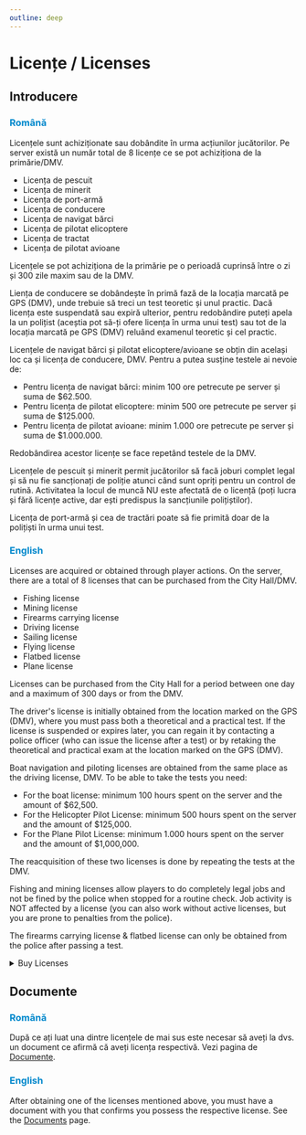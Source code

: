 ```yaml
---
outline: deep
---
```


# Licențe / Licenses

## Introducere

### <span style="color: #0088CC">Română</span>

Licențele sunt achiziționate sau dobândite în urma acțiunilor jucătorilor. Pe server există un număr total de 8 licențe ce se pot achiziționa de la primărie/DMV. 

- Licența de pescuit
- Licența de minerit
- Licența de port-armă
- Licența de conducere
- Licența de navigat bărci
- Licența de pilotat elicoptere
- Licența de tractat
- Licența de pilotat avioane

Licențele se pot achiziționa de la primărie pe o perioadă cuprinsă între o zi și 300 zile maxim sau de la DMV.

Liența de conducere se dobândește în primă fază de la locația marcată pe GPS (DMV), unde trebuie să treci un test teoretic și unul practic. Dacă licența este suspendată sau expiră ulterior, pentru redobândire puteți apela la un polițist (aceștia pot să-ți ofere licența în urma unui test) sau tot de la locația marcată pe GPS (DMV) reluând examenul teoretic și cel practic.

Licențele de navigat bărci și pilotat elicoptere/avioane se obțin din același loc ca și licența de conducere, DMV. Pentru a putea susține testele ai nevoie de:
- Pentru licența de navigat bărci: minim 100 ore petrecute pe server și suma de $62.500.
- Pentru licența de pilotat elicoptere: minim 500 ore petrecute pe server și suma de $125.000.
- Pentru licența de pilotat avioane: minim 1.000 ore petrecute pe server și suma de $1.000.000.

Redobândirea acestor licențe se face repetând testele de la DMV.

Licențele de pescuit și minerit permit jucătorilor să facă joburi complet legal și să nu fie sancționați de poliție atunci când sunt opriți pentru un control de rutină. Activitatea la locul de muncă NU este afectată de o licență (poți lucra și fără licențe active, dar ești predispus la sancțiunile polițiștilor).

Licența de port-armă și cea de tractări poate să fie primită doar de la polițiști în urma unui test.

### <span style="color: #0088CC">English</span>

Licenses are acquired or obtained through player actions. On the server, there are a total of 8 licenses that can be purchased from the City Hall/DMV.

- Fishing license 
- Mining license
- Firearms carrying license
- Driving license
- Sailing license
- Flying license
- Flatbed license
- Plane license

Licenses can be purchased from the City Hall for a period between one day and a maximum of 300 days or from the DMV.

The driver's license is initially obtained from the location marked on the GPS (DMV), where you must pass both a theoretical and a practical test. If the license is suspended or expires later, you can regain it by contacting a police officer (who can issue the license after a test) or by retaking the theoretical and practical exam at the location marked on the GPS (DMV).

Boat navigation and piloting licenses are obtained from the same place as the driving license, DMV. To be able to take the tests you need:
- For the boat license: minimum 100 hours spent on the server and the amount of $62,500.
- For the Helicopter Pilot License: minimum 500 hours spent on the server and the amount of $125,000.
- For the Plane Pilot License: minimum 1.000 hours spent on the server and the amount of $1,000,000.

The reacquisition of these two licenses is done by repeating the tests at the DMV.

Fishing and mining licenses allow players to do completely legal jobs and not be fined by the police when stopped for a routine check. Job activity is NOT affected by a license (you can also work without active licenses, but you are prone to penalties from the police).

The firearms carrying license & flatbed license can only be obtained from the police after passing a test.

<details>
  <summary>Buy Licenses</summary>
  <img src="https://v.b-zone.ro/images/wiki/buy-license.png" alt="Car Tuning Centers">
</details>

## Documente

### <span style="color: #0088CC">Română</span>

După ce ați luat una dintre licențele de mai sus este necesar să aveți la dvs. un document ce afirmă că aveți licența respectivă.
Vezi pagina de <a href="./documents">Documente</a>.

### <span style="color: #0088CC">English</span>

After obtaining one of the licenses mentioned above, you must have a document with you that confirms you possess the respective license.
See the <a href="./documents">Documents</a> page.